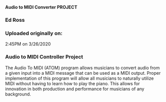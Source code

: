 __Audio to MIDI Converter PROJECT__

### Ed Ross

### Uploaded originally on:
2:45PM on 3/26/2020

### Audio to MIDI Controller Project
The Audio To MIDI (ATOM) program allows musicians to convert audio from a given input into a MIDI message that can be used as a MIDI output. Proper implementation of this program will allow all musicians to naturally utilize MIDI without having to learn how to play the piano. This allows for innovation in both production and performance for musicians of any background.
